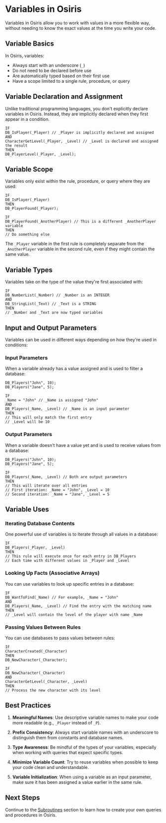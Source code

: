 # Variables in Osiris

Variables in Osiris allow you to work with values in a more flexible way, without needing to know the exact values at the time you write your code.

## Variable Basics

In Osiris, variables:

- Always start with an underscore (`_`)
- Do not need to be declared before use
- Are automatically typed based on their first use
- Have a scope limited to a single rule, procedure, or query

## Variable Declaration and Assignment

Unlike traditional programming languages, you don't explicitly declare variables in Osiris. Instead, they are implicitly declared when they first appear in a condition.

```
IF
DB_IsPlayer(_Player) // _Player is implicitly declared and assigned
AND
CharacterGetLevel(_Player, _Level) // _Level is declared and assigned the result
THEN
DB_PlayerLevel(_Player, _Level);
```

## Variable Scope

Variables only exist within the rule, procedure, or query where they are used:

```
IF
DB_IsPlayer(_Player)
THEN
DB_PlayerFound(_Player);

IF
DB_PlayerFound(_AnotherPlayer) // This is a different _AnotherPlayer variable
THEN
// Do something else
```

The `_Player` variable in the first rule is completely separate from the `_AnotherPlayer` variable in the second rule, even if they might contain the same value.

## Variable Types

Variables take on the type of the value they're first associated with:

```
IF
DB_NumberList(_Number) // _Number is an INTEGER
AND
DB_StringList(_Text) // _Text is a STRING
THEN
// _Number and _Text are now typed variables
```

## Input and Output Parameters

Variables can be used in different ways depending on how they're used in conditions:

### Input Parameters

When a variable already has a value assigned and is used to filter a database:

```
DB_Players("John", 10);
DB_Players("Jane", 5);

IF
_Name = "John" // _Name is assigned "John"
AND
DB_Players(_Name, _Level) // _Name is an input parameter
THEN
// This will only match the first entry
// _Level will be 10
```

### Output Parameters

When a variable doesn't have a value yet and is used to receive values from a database:

```
DB_Players("John", 10);
DB_Players("Jane", 5);

IF
DB_Players(_Name, _Level) // Both are output parameters
THEN
// This will iterate over all entries
// First iteration: _Name = "John", _Level = 10
// Second iteration: _Name = "Jane", _Level = 5
```

## Variable Uses

### Iterating Database Contents

One powerful use of variables is to iterate through all values in a database:

```
IF
DB_Players(_Player, _Level)
THEN
// This rule will execute once for each entry in DB_Players
// Each time with different values in _Player and _Level
```

### Looking Up Facts (Associative Arrays)

You can use variables to look up specific entries in a database:

```
IF
DB_WantToFind(_Name) // For example, _Name = "John"
AND
DB_Players(_Name, _Level) // Find the entry with the matching name
THEN
// _Level will contain the level of the player with name _Name
```

### Passing Values Between Rules

You can use databases to pass values between rules:

```
IF
CharacterCreated(_Character)
THEN
DB_NewCharacter(_Character);

IF
DB_NewCharacter(_Character)
AND
CharacterGetLevel(_Character, _Level)
THEN
// Process the new character with its level
```

## Best Practices

1. **Meaningful Names**: Use descriptive variable names to make your code more readable (e.g., `_Player` instead of `_P`).

2. **Prefix Consistency**: Always start variable names with an underscore to distinguish them from constants and database names.

3. **Type Awareness**: Be mindful of the types of your variables, especially when working with queries that expect specific types.

4. **Minimize Variable Count**: Try to reuse variables when possible to keep your code clean and understandable.

5. **Variable Initialization**: When using a variable as an input parameter, make sure it has been assigned a value earlier in the same rule.

## Next Steps

Continue to the [Subroutines](Subroutines.md) section to learn how to create your own queries and procedures in Osiris.

